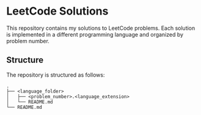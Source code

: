 # LeetCode Solutions
This repository contains my solutions to LeetCode problems. Each solution is implemented in a different programming language and organized by problem number.

## Structure
The repository is structured as follows:
```
.
├── <language_folder>
│   ├── <problem_number>.<language_extension>
│   └── README.md
└── README.md
```
